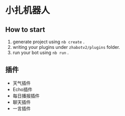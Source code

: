 # 小扎机器人

## How to start

1. generate project using `nb create` .
2. writing your plugins under `zhabotv2/plugins` folder.
3. run your bot using `nb run` .

## 插件

- 天气插件
- Echo插件
- 每日播报插件
- 聊天插件
- 一言插件